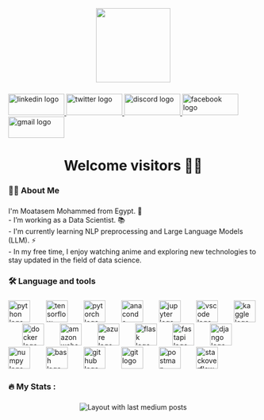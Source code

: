 <div align="center">
  <img height="150" src="https://64.media.tumblr.com/24003ef034a81c85c532953385cddf2f/a347aa0c85efd02d-0f/s500x750/ca9617e1e8e36e41d52325d4091c5d0112ab3225.gifv"  />
</div>

###

<div align="left">
  <a href="https://www.linkedin.com/in/mo3tsm2212/" target="_blank">
    <img src="https://raw.githubusercontent.com/maurodesouza/profile-readme-generator/master/src/assets/icons/social/linkedin/default.svg" width="113" height="43" alt="linkedin logo"  />
  </a>
  <a href="https://twitter.com/MoatasemMohamm7" target="_blank">
    <img src="https://raw.githubusercontent.com/maurodesouza/profile-readme-generator/master/src/assets/icons/social/twitter/default.svg" width="113" height="43" alt="twitter logo"  />
  </a>
  <a href="mo3tasem6654" target="_blank">
    <img src="https://raw.githubusercontent.com/maurodesouza/profile-readme-generator/master/src/assets/icons/social/discord/default.svg" width="113" height="43" alt="discord logo"  />
  </a>
  <a href="https://www.facebook.com/mo5les2262" target="_blank">
    <img src="https://raw.githubusercontent.com/maurodesouza/profile-readme-generator/master/src/assets/icons/social/facebook/default.svg" width="113" height="43" alt="facebook logo"  />
  </a>
  <a href="mo5les75291@gmail.com" target="_blank">
    <img src="https://raw.githubusercontent.com/maurodesouza/profile-readme-generator/master/src/assets/icons/social/gmail/default.svg" width="113" height="43" alt="gmail logo"  />
  </a>
</div>

###

<h1 align="center">Welcome visitors 😶‍🌫️</h1>

###

<h3 align="left">👩‍💻  About Me</h3>

###

<p align="left">I'm Moatasem Mohammed from Egypt. 🔭<br>- I’m working as a Data Scientist. 📚 <br>- I'm currently learning NLP preprocessing and Large Language Models (LLM). ⚡<br>- In my free time, I enjoy watching anime and exploring new technologies to stay updated in the field of data science.</p>

###

<h3 align="left">🛠 Language and tools</h3>

###

<div align="left">
  <img src="https://skillicons.dev/icons?i=py" height="44" alt="python logo"  />
  <img width="24" />
  <img src="https://cdn.simpleicons.org/tensorflow/FF6F00" height="44" alt="tensorflow logo"  />
  <img width="24" />
  <img src="https://skillicons.dev/icons?i=pytorch" height="44" alt="pytorch logo"  />
  <img width="24" />
  <img src="https://cdn.simpleicons.org/anaconda/44A833" height="44" alt="anaconda logo"  />
  <img width="24" />
  <img src="https://cdn.jsdelivr.net/gh/devicons/devicon/icons/jupyter/jupyter-original.svg" height="44" alt="jupyter logo"  />
  <img width="24" />
  <img src="https://cdn.simpleicons.org/visualstudiocode/007ACC" height="44" alt="vscode logo"  />
  <img width="24" />
  <img src="https://cdn.simpleicons.org/kaggle/20BEFF" height="44" alt="kaggle logo"  />
  <img width="24" />
  <img src="https://cdn.simpleicons.org/docker/2496ED" height="44" alt="docker logo"  />
  <img width="24" />
  <img src="https://skillicons.dev/icons?i=aws" height="44" alt="amazonwebservices logo"  />
  <img width="24" />
  <img src="https://cdn.simpleicons.org/microsoftazure/0078D4" height="44" alt="azure logo"  />
  <img width="24" />
  <img src="https://skillicons.dev/icons?i=flask" height="44" alt="flask logo"  />
  <img width="24" />
  <img src="https://cdn.simpleicons.org/fastapi/009688" height="44" alt="fastapi logo"  />
  <img width="24" />
  <img src="https://skillicons.dev/icons?i=django" height="44" alt="django logo"  />
  <img width="24" />
  <img src="https://cdn.jsdelivr.net/gh/devicons/devicon/icons/numpy/numpy-original.svg" height="44" alt="numpy logo"  />
  <img width="24" />
  <img src="https://cdn.simpleicons.org/gnubash/4EAA25" height="44" alt="bash logo"  />
  <img width="24" />
  <img src="https://skillicons.dev/icons?i=github" height="44" alt="github logo"  />
  <img width="24" />
  <img src="https://cdn.simpleicons.org/git/F05032" height="44" alt="git logo"  />
  <img width="24" />
  <img src="https://cdn.simpleicons.org/postman/FF6C37" height="44" alt="postman logo"  />
  <img width="24" />
  <img src="https://skillicons.dev/icons?i=stackoverflow" height="44" alt="stackoverflow logo"  />
</div>

###

<h3 align="left">🔥   My Stats :</h3>

###

<div align="center">
  <img src="https://github-read-medium-git-main.pahlevikun.vercel.app/latest?limit=4&username=moatasem75291&theme=dracula" alt="Layout with last medium posts"  />
</div>

###
